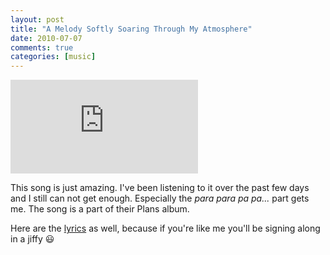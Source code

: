 ```yaml
---
layout: post
title: "A Melody Softly Soaring Through My Atmosphere"
date: 2010-07-07
comments: true
categories: [music]
---
```


<p class="video">
    <iframe src="https://www.youtube.com/embed/uizQVriWp8M" frameborder="0" allowfullscreen></iframe>
</p>

This song is just amazing. I've been listening to it over the past few days and I still can not get enough. Especially the _para para pa pa..._ part gets me. The song is a part of their Plans album.

Here are the [lyrics][smb-lyrics] as well, because if you're like me you'll be signing along in a jiffy :smiley:

[smb-lyrics]: https://genius.com/Death-cab-for-cutie-soul-meets-body-lyrics
